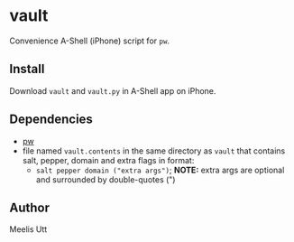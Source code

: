 # vault

Convenience A-Shell (iPhone) script for `pw`.

## Install

Download `vault` and `vault.py` in A-Shell app on iPhone.

## Dependencies

* [pw](https://github.com/moledoc/pw)
* file named `vault.contents` in the same directory as `vault` that contains salt, pepper, domain and extra flags in format:
	* `salt pepper domain ("extra args")`; **NOTE:** extra args are optional and surrounded by double-quotes (")

## Author

Meelis Utt
